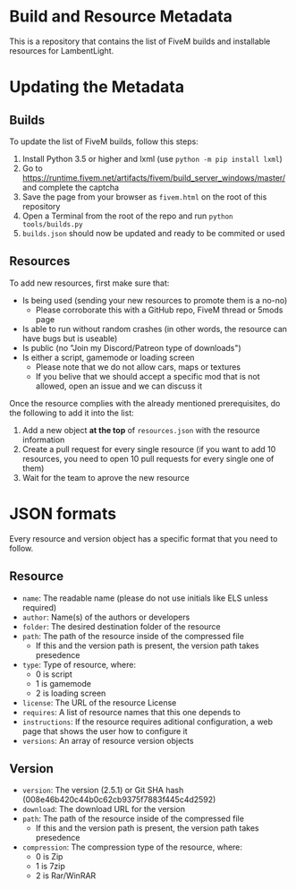 # Build and Resource Metadata

This is a repository that contains the list of FiveM builds and installable resources for LambentLight.

# Updating the Metadata

## Builds

To update the list of FiveM builds, follow this steps:

1. Install Python 3.5 or higher and lxml (use `python -m pip install lxml`)
2. Go to https://runtime.fivem.net/artifacts/fivem/build_server_windows/master/ and complete the captcha
3. Save the page from your browser as `fivem.html` on the root of this repository
4. Open a Terminal from the root of the repo and run `python tools/builds.py`
5. `builds.json` should now be updated and ready to be commited or used

## Resources

To add new resources, first make sure that:

* Is being used (sending your new resources to promote them is a no-no)
  * Please corroborate this with a GitHub repo, FiveM thread or 5mods page
* Is able to run without random crashes (in other words, the resource can have bugs but is useable)
* Is public (no "Join my Discord/Patreon type of downloads")
* Is either a script, gamemode or loading screen
  * Please note that we do not allow cars, maps or textures
  * If you belive that we should accept a specific mod that is not allowed, open an issue and we can discuss it

Once the resource complies with the already mentioned prerequisites, do the following to add it into the list:

1. Add a new object **at the top** of `resources.json` with the resource information
2. Create a pull request for every single resource (if you want to add 10 resources, you need to open 10 pull requests for every single one of them)
3. Wait for the team to aprove the new resource

# JSON formats

Every resource and version object has a specific format that you need to follow.

## Resource

* `name`: The readable name (please do not use initials like ELS unless required)
* `author`: Name(s) of the authors or developers
* `folder`: The desired destination folder of the resource
* `path`: The path of the resource inside of the compressed file
  * If this and the version path is present, the version path takes presedence
* `type`: Type of resource, where:
  * 0 is script
  * 1 is gamemode
  * 2 is loading screen
* `license`: The URL of the resource License
* `requires`: A list of resource names that this one depends to
* `instructions`: If the resource requires aditional configuration, a web page that shows the user how to configure it
* `versions`: An array of resource version objects

## Version

* `version`: The version (2.5.1) or Git SHA hash (008e46b420c44b0c62cb9375f7883f445c4d2592)
* `download`: The download URL for the version
* `path`: The path of the resource inside of the compressed file
  * If this and the version path is present, the version path takes presedence
* `compression`: The compression type of the resource, where:
  * 0 is Zip
  * 1 is 7zip
  * 2 is Rar/WinRAR
